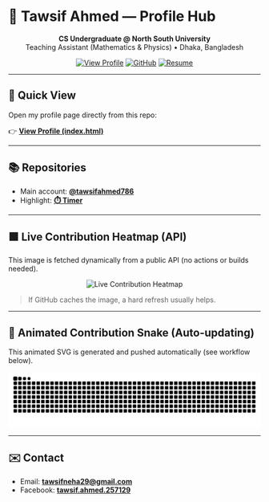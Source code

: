 # 🌌 Tawsif Ahmed — Profile Hub


<p align="center">
  <b>CS Undergraduate @ North South University</b><br/>
  Teaching Assistant (Mathematics & Physics) • Dhaka, Bangladesh
</p>

<p align="center">
  <a href="./index.html"><img alt="View Profile" src="https://img.shields.io/badge/View_Profile-Index.html-blue?logo=html5"></a>
  <a href="https://tawsifahmed786.github.io/tawsifahmed786/"><img alt="GitHub" src="https://img.shields.io/badge/GitHub-tawsifahmed786-black?logo=github"></a>
  <a href="./resume.pdf"><img alt="Resume" src="https://img.shields.io/badge/Resume-PDF-informational?logo=adobeacrobatreader"></a>
</p>

---

## 🔭 Quick View
Open my profile page directly from this repo:

👉 **[View Profile (index.html)]([./index.html](https://tawsifahmed786.github.io/tawsifahmed786/))**

---

## 📚 Repositories
- Main account: **[@tawsifahmed786](https://github.com/tawsifahmed786)**
- Highlight: **[⏱️ Timer](https://github.com/tawsifahmed786/timer)**

---

## 🟩 Live Contribution Heatmap (API)
This image is fetched dynamically from a public API (no actions or builds needed).

<p align="center">
  <img src="https://github-contributions-api.jogruber.de/v4/tawsifahmed786?y=last&format=svg" alt="Live Contribution Heatmap" />
</p>

> If GitHub caches the image, a hard refresh usually helps.

---

## 🐍 Animated Contribution Snake (Auto-updating)
This animated SVG is generated and pushed automatically (see workflow below).

<p align="center">
<img src="https://raw.githubusercontent.com/tawsifahmed786/tawsifahmed786/output/github-contribution-grid-snake.svg" alt="Snake animation" />

</p>

---

## ✉️ Contact
- Email: **[tawsifneha29@gmail.com](mailto:tawsifneha29@gmail.com)**
- Facebook: **[tawsif.ahmed.257129](https://www.facebook.com/tawsif.ahmed.257129)**
